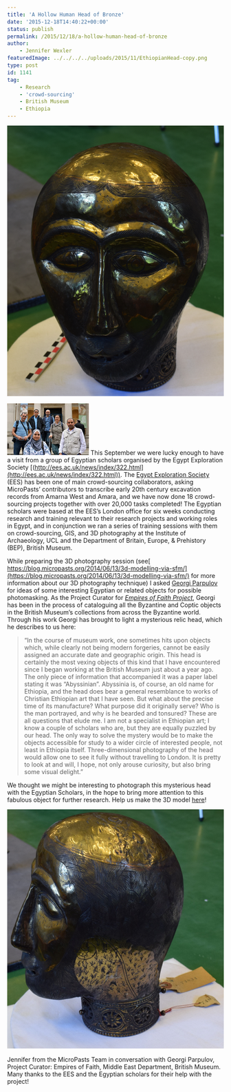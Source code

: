 ```yaml
---
title: 'A Hollow Human Head of Bronze'
date: '2015-12-18T14:40:22+00:00'
status: publish
permalink: /2015/12/18/a-hollow-human-head-of-bronze
author: 
    - Jennifer Wexler
featuredImage: ../../../../uploads/2015/11/EthiopianHead-copy.png
type: post
id: 1141
tag:
    - Research
    - 'crowd-sourcing'
    - British Museum
    - Ethiopia
---
```

![EthiopianHead copy](../../../../uploads/2015/11/EthiopianHead-copy.png) 

![EES Egyptian scholars are (l to r) Yasser Abdel Razik Al Hammami, Ahmed Ali Nakshara, Hoda Kamal, Hesham Hussein, Fatma Keshk, and Mohamed Abuelyazid. (Photo courtesy of Hazel Gray/EES)](../../../../uploads/2015/12/DSC_0840-ED.jpg)
This September we were lucky enough to have a visit from a group of Egyptian scholars organised by the Egypt Exploration Society [(http://ees.ac.uk/news/index/322.html](http://ees.ac.uk/news/index/322.html)). The [Egypt Exploration Society ](http://ees.ac.uk)(EES) has been one of main crowd-sourcing collaborators, asking MicroPasts’ contributors to transcribe early 20th century excavation records from Amarna West and Amara, and we have now done 18 crowd-sourcing projects together with over 20,000 tasks completed! The Egyptian scholars were based at the EES’s London office for six weeks conducting research and training relevant to their research projects and working roles in Egypt, and in conjunction we ran a series of training sessions with them on crowd-sourcing, GIS, and 3D photography at the Institute of Archaeology, UCL and the Department of Britain, Europe, &amp; Prehistory (BEP), British Museum.

While preparing the 3D photography session (see[ https://blog.micropasts.org/2014/06/13/3d-modelling-via-sfm/](https://blog.micropasts.org/2014/06/13/3d-modelling-via-sfm/) for more information about our 3D photography technique) I asked [Georgi Parpulov ](https://independent.academia.edu/GeorgiParpulov)for ideas of some interesting Egyptian or related objects for possible photomasking. As the Project Curator for [*Empires of Faith* *Project*](http://www.britishmuseum.org/research/research_projects/all_current_projects/empires_of_faith.aspx), Georgi has been in the process of cataloguing all the Byzantine and Coptic objects in the British Museum’s collections from across the Byzantine world. Through his work Georgi has brought to light a mysterious relic head, which he describes to us here:

>“In the course of museum work, one sometimes hits upon objects which, while clearly not being modern forgeries, cannot be easily assigned an accurate date and geographic origin. This head is certainly the most vexing objects of this kind that I have encountered since I began working at the British Museum just about a year ago. The only piece of information that accompanied it was a paper label stating it was “Abyssinian”. Abyssinia is, of course, an old name for Ethiopia, and the head does bear a general resemblance to works of Christian Ethiopian art that I have seen. But what about the precise time of its manufacture? What purpose did it originally serve? Who is the man portrayed, and why is he bearded and tonsured? These are all questions that elude me. I am not a specialist in Ethiopian art; I know a couple of scholars who are, but they are equally puzzled by our head. The only way to solve the mystery would be to make the objects accessible for study to a wider circle of interested people, not least in Ethiopia itself. Three-dimensional photography of the head would allow one to see it fully without travelling to London. It is pretty to look at and will, I hope, not only arouse curiosity, but also bring some visual delight.”

We thought we might be interesting to photograph this mysterious head with the Egyptian Scholars, in the hope to bring more attention to this fabulous object for further research. Help us make the 3D model [here](http://crowdsourced.micropasts.org/project/ethiopia/)!

![Jennifer from the MicroPasts Team in conversation with Georgi Parpulov](../../../../uploads/2015/11/DSC_0018.jpg) 

Jennifer from the MicroPasts Team in conversation with Georgi Parpulov, Project Curator: Empires of Faith, Middle East Department, British Museum. Many thanks to the EES and the Egyptian scholars for their help with the project!